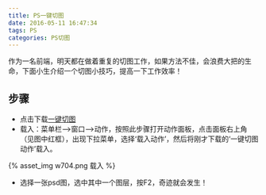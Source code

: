 ```yaml
---
title: PS一键切图
date: 2016-05-11 16:47:34
tags: PS
categories: PS切图 
---
```


作为一名前端，明天都在做着重复的切图工作，如果方法不佳，会浪费大把的生命，下面小生介绍一个切图小技巧，提高一下工作效率！

## 步骤

* 点击下载[一键切图](http://files.cnblogs.com/rangzf/%E4%B8%80%E9%94%AE%E5%88%87%E5%9B%BEby%E8%AE%A9%E5%91%A8%E9%A3%9E%EF%BC%88%E5%8F%AA%E5%8C%85%E5%90%AB%E2%80%98%E4%B8%80%E9%94%AE%E5%88%87%E5%9B%BE%E2%80%99%E5%8A%A8%E4%BD%9C%EF%BC%89.zip)
* 载入：菜单栏—>窗口—>动作，按照此步骤打开动作面板，点击面板右上角（见图中红框），出现下拉菜单，选择‘载入动作’，然后将刚才下载的‘一键切图动作’载入。
<!--more-->
{% asset_img w704.png 载入 %}
* 选择一张psd图，选中其中一个图层，按F2，奇迹就会发生！